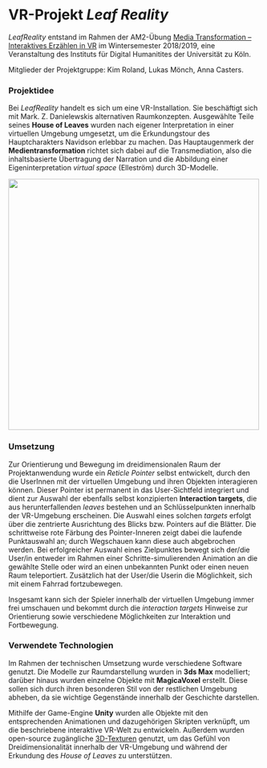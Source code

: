 # VR-Projekt *Leaf Reality*

*LeafReality* entstand im Rahmen der AM2-Übung [Media Transformation – Interaktives Erzählen in VR](http://lehre.idh.uni-koeln.de/lehrveranstaltungen/wisem18/media-transformation-interaktives-erzahlen-in-vr/) im Wintersemester 2018/2019, eine Veranstaltung des Instituts für Digital Humanitites der Universität zu Köln. 

Mitglieder der Projektgruppe: Kim Roland, Lukas Mönch, Anna Casters.

### Projektidee 
Bei *LeafReality* handelt es sich um eine VR-Installation. Sie beschäftigt sich mit Mark. Z. Danielewskis alternativen Raumkonzepten. Ausgewählte Teile seines **House of Leaves** wurden nach eigener Interpretation in einer virtuellen Umgebung umgesetzt, um die Erkundungstour des Hauptcharakters Navidson erlebbar zu machen. Das Hauptaugenmerk der **Medientransformation** richtet sich dabei auf die Transmediation, also die inhaltsbasierte Übertragung der Narration und die Abbildung einer Eigeninterpretation *virtual space* (Elleström) durch 3D-Modelle.

<img src="Screenshots/TowerScene.png" width="500">

### Umsetzung
Zur Orientierung und Bewegung im dreidimensionalen Raum der Projektanwendung wurde ein *Reticle Pointer* selbst entwickelt, durch den die UserInnen mit der virtuellen Umgebung und ihren Objekten interagieren können. 
Dieser Pointer ist permanent in das User-Sichtfeld integriert und dient zur Auswahl der ebenfalls selbst konzipierten **Interaction targets**, die aus herunterfallenden *leaves* bestehen und an Schlüsselpunkten innerhalb der VR-Umgebung erscheinen. Die Auswahl eines solchen *targets* erfolgt über die zentrierte Ausrichtung des Blicks bzw. Pointers auf die Blätter. Die schrittweise rote Färbung des Pointer-Inneren zeigt dabei die laufende Punktauswahl an; durch Wegschauen kann diese auch abgebrochen werden. Bei erfolgreicher Auswahl eines Zielpunktes bewegt sich der/die User/in entweder im Rahmen einer Schritte-simulierenden Animation an die gewählte Stelle oder wird an einen unbekannten Punkt oder einen neuen Raum teleportiert. Zusätzlich hat der User/die Userin die Möglichkeit, sich mit einem Fahrrad fortzubewegen. 

Insgesamt kann sich der Spieler innerhalb der virtuellen Umgebung immer frei umschauen und bekommt durch die *interaction targets* Hinweise zur Orientierung sowie verschiedene Möglichkeiten zur Interaktion und Fortbewegung. 

### Verwendete Technologien
Im Rahmen der technischen Umsetzung wurde verschiedene Software genutzt. Die Modelle zur Raumdarstellung wurden in **3ds Max** modelliert; darüber hinaus wurden einzelne Objekte mit **MagicaVoxel** erstellt. Diese sollen sich durch ihren besonderen Stil von der restlichen Umgebung abheben, da sie wichtige Gegenstände innerhalb der Geschichte darstellen. 

Mithilfe der Game-Engine **Unity** wurden alle Objekte mit den entsprechenden Animationen und dazugehörigen Skripten verknüpft, um die beschriebene interaktive VR-Welt zu entwickeln. Außerdem wurden open-source zugängliche [3D-Texturen](https://3dtextures.me) genutzt, um das Gefühl von Dreidimensionalität innerhalb der VR-Umgebung und während der Erkundung des *House of Leaves* zu unterstützen.


